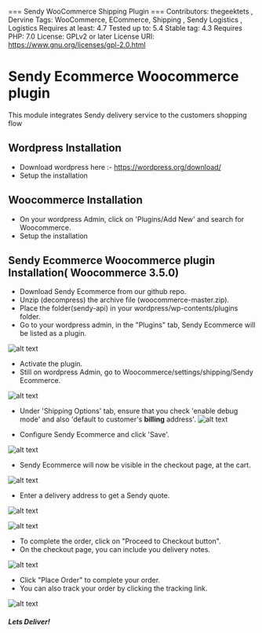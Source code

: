 === Sendy WooCommerce Shipping Plugin ===
Contributors: thegeektets , Dervine
Tags: WooCommerce, ECommerce, Shipping , Sendy Logistics , Logistics
Requires at least: 4.7
Tested up to: 5.4
Stable tag: 4.3
Requires PHP: 7.0
License: GPLv2 or later
License URI: https://www.gnu.org/licenses/gpl-2.0.html

# Sendy Ecommerce Woocommerce plugin
This module integrates Sendy delivery service to the customers shopping flow

## Wordpress Installation
 - Download wordpress here :- https://wordpress.org/download/
 - Setup the installation

## Woocommerce Installation
 - On your wordpress Admin, click on 'Plugins/Add New' and search for Woocommerce.
 - Setup the installation
 
## Sendy Ecommerce Woocommerce plugin Installation( Woocommerce 3.5.0)
 - Download Sendy Ecommerce from our github repo.
 - Unzip (decompress) the archive file (woocommerce-master.zip).
 - Place the folder(sendy-api) in your wordpress/wp-contents/plugins folder.
 - Go to your wordpress admin, in the "Plugins" tab, Sendy Ecommerce will be listed as a plugin.
 
  ![alt text](https://raw.githubusercontent.com/sendyit/woocommerce/master/sendy-api/images/activate.png)
  
  
  
 - Activate the plugin.
 - Still on wordpress Admin, go to Woocommerce/settings/shipping/Sendy Ecommerce.
 
  ![alt text](https://raw.githubusercontent.com/sendyit/woocommerce/master/sendy-api/images/options.png)
  
 -  Under 'Shipping Options' tab, ensure that you check 'enable debug mode' and also 'default to customer's <b>billing</b> address'.
   ![alt text](https://raw.githubusercontent.com/sendyit/woocommerce/master/sendy-api/images/debug.png)

 - Configure Sendy Ecommerce and click 'Save'.
 
  ![alt text](https://raw.githubusercontent.com/sendyit/woocommerce/master/sendy-api/images/configure.png)
  
 - Sendy Ecommerce will now be visible in the checkout page, at the cart.
 
  ![alt text](https://raw.githubusercontent.com/sendyit/woocommerce/master/sendy-api/images/checkout.png)
  
 - Enter a delivery address to get a Sendy quote.
 
  ![alt text](https://raw.githubusercontent.com/sendyit/woocommerce/master/sendy-api/images/pricing.png)
  
  ![alt text](https://raw.githubusercontent.com/sendyit/woocommerce/master/sendy-api/images/shipping_set.png)
  
 - To complete the order, click on "Proceed to Checkout button".
 - On the checkout page, you can include you delivery notes.
 
  ![alt text](https://raw.githubusercontent.com/sendyit/woocommerce/master/sendy-api/images/note.png)
  
 - Click "Place Order" to complete your order.
 - You can also track your order by clicking the tracking link.
 
  ![alt text](https://raw.githubusercontent.com/sendyit/woocommerce/master/sendy-api/images/track.png)
 
 
##### Lets Deliver!
